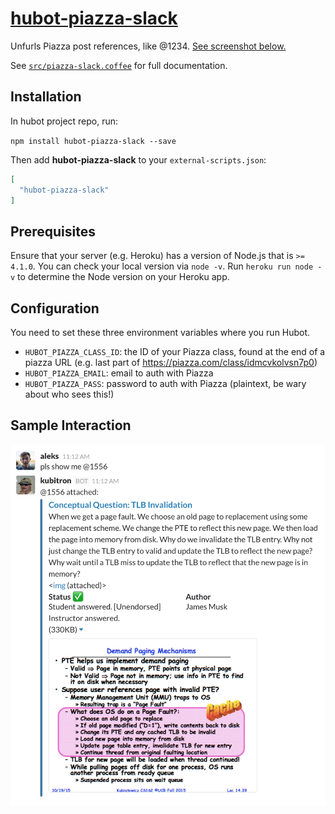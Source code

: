 # [hubot-piazza-slack](https://www.npmjs.com/package/hubot-piazza-slack)

Unfurls Piazza post references, like @1234. [See screenshot below.](#screenshot)

See [`src/piazza-slack.coffee`](src/piazza-slack.coffee) for full documentation.

## Installation

In hubot project repo, run:

`npm install hubot-piazza-slack --save`

Then add **hubot-piazza-slack** to your `external-scripts.json`:

```json
[
  "hubot-piazza-slack"
]
```

## Prerequisites

Ensure that your server (e.g. Heroku) has a version of Node.js that is `>= 4.1.0`. You can check your local version via `node -v`. Run `heroku run node -v` to determine the Node version on your Heroku app.

## Configuration

You need to set these three environment variables where you run Hubot.

- `HUBOT_PIAZZA_CLASS_ID`: the ID of your Piazza class, found at the end of a piazza URL (e.g. last part of https://piazza.com/class/idmcvkolvsn7p0)
- `HUBOT_PIAZZA_EMAIL`: email to auth with Piazza
- `HUBOT_PIAZZA_PASS`: password to auth with Piazza (plaintext, be wary about who sees this!)

## Sample Interaction

<a name="screenshot"></a>
![yas](example.png)
